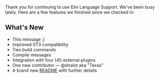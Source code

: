 Thank you for continuing to use Elm Language Support. We've been busy lately. Here are a few features we finished since we checked in:

## What's New

- This message ;)
- Improved ST3 compatibility
- Two build commands
- Compile messages
- Integration with four (4!) external plugins
- One new contributor — @dnalot aka "Texas"
- A brand new [README][] with further details

[README]: https://github.com/deadfoxygrandpa/Elm.tmLanguage/blob/master/README.md

